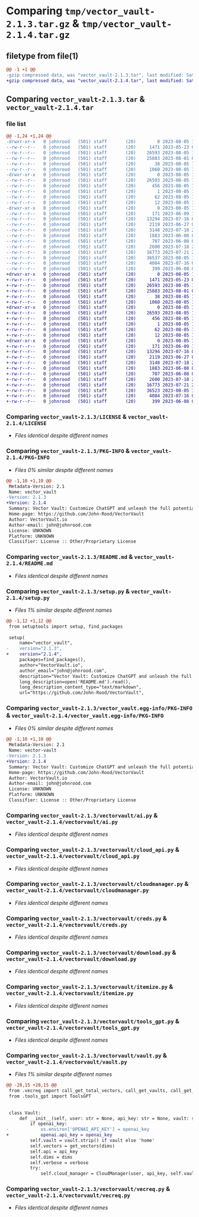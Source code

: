 # Comparing `tmp/vector_vault-2.1.3.tar.gz` & `tmp/vector_vault-2.1.4.tar.gz`

## filetype from file(1)

```diff
@@ -1 +1 @@
-gzip compressed data, was "vector_vault-2.1.3.tar", last modified: Sat Aug  5 16:40:27 2023, max compression
+gzip compressed data, was "vector_vault-2.1.4.tar", last modified: Sat Aug  5 16:44:22 2023, max compression
```

## Comparing `vector_vault-2.1.3.tar` & `vector_vault-2.1.4.tar`

### file list

```diff
@@ -1,24 +1,24 @@
-drwxr-xr-x   0 johnrood   (501) staff       (20)        0 2023-08-05 16:40:27.529618 vector_vault-2.1.3/
--rw-r--r--   0 johnrood   (501) staff       (20)     1471 2023-05-23 07:06:02.000000 vector_vault-2.1.3/LICENSE
--rw-r--r--   0 johnrood   (501) staff       (20)    26593 2023-08-05 16:40:27.529481 vector_vault-2.1.3/PKG-INFO
--rw-r--r--   0 johnrood   (501) staff       (20)    25883 2023-08-01 07:40:15.000000 vector_vault-2.1.3/README.md
--rw-r--r--   0 johnrood   (501) staff       (20)       38 2023-08-05 16:40:27.529671 vector_vault-2.1.3/setup.cfg
--rw-r--r--   0 johnrood   (501) staff       (20)     1060 2023-08-05 16:40:18.000000 vector_vault-2.1.3/setup.py
-drwxr-xr-x   0 johnrood   (501) staff       (20)        0 2023-08-05 16:40:27.524485 vector_vault-2.1.3/vector_vault.egg-info/
--rw-r--r--   0 johnrood   (501) staff       (20)    26593 2023-08-05 16:40:27.000000 vector_vault-2.1.3/vector_vault.egg-info/PKG-INFO
--rw-r--r--   0 johnrood   (501) staff       (20)      456 2023-08-05 16:40:27.000000 vector_vault-2.1.3/vector_vault.egg-info/SOURCES.txt
--rw-r--r--   0 johnrood   (501) staff       (20)        1 2023-08-05 16:40:27.000000 vector_vault-2.1.3/vector_vault.egg-info/dependency_links.txt
--rw-r--r--   0 johnrood   (501) staff       (20)       62 2023-08-05 16:40:27.000000 vector_vault-2.1.3/vector_vault.egg-info/requires.txt
--rw-r--r--   0 johnrood   (501) staff       (20)       12 2023-08-05 16:40:27.000000 vector_vault-2.1.3/vector_vault.egg-info/top_level.txt
-drwxr-xr-x   0 johnrood   (501) staff       (20)        0 2023-08-05 16:40:27.529104 vector_vault-2.1.3/vectorvault/
--rw-r--r--   0 johnrood   (501) staff       (20)      171 2023-06-09 19:04:41.000000 vector_vault-2.1.3/vectorvault/__init__.py
--rw-r--r--   0 johnrood   (501) staff       (20)    13294 2023-07-16 01:36:29.000000 vector_vault-2.1.3/vectorvault/ai.py
--rw-r--r--   0 johnrood   (501) staff       (20)     2119 2023-06-27 02:14:51.000000 vector_vault-2.1.3/vectorvault/cloud_api.py
--rw-r--r--   0 johnrood   (501) staff       (20)     3148 2023-07-18 22:45:16.000000 vector_vault-2.1.3/vectorvault/cloudmanager.py
--rw-r--r--   0 johnrood   (501) staff       (20)     1883 2023-06-08 04:35:26.000000 vector_vault-2.1.3/vectorvault/creds.py
--rw-r--r--   0 johnrood   (501) staff       (20)      707 2023-06-08 04:35:41.000000 vector_vault-2.1.3/vectorvault/download.py
--rw-r--r--   0 johnrood   (501) staff       (20)     2600 2023-07-18 22:45:26.000000 vector_vault-2.1.3/vectorvault/itemize.py
--rw-r--r--   0 johnrood   (501) staff       (20)    16773 2023-07-21 20:42:10.000000 vector_vault-2.1.3/vectorvault/tools_gpt.py
--rw-r--r--   0 johnrood   (501) staff       (20)    36537 2023-08-05 16:39:44.000000 vector_vault-2.1.3/vectorvault/vault.py
--rw-r--r--   0 johnrood   (501) staff       (20)     4084 2023-07-16 04:42:19.000000 vector_vault-2.1.3/vectorvault/vecreq.py
--rw-r--r--   0 johnrood   (501) staff       (20)      399 2023-06-08 04:36:04.000000 vector_vault-2.1.3/vectorvault/wrap.py
+drwxr-xr-x   0 johnrood   (501) staff       (20)        0 2023-08-05 16:44:22.117418 vector_vault-2.1.4/
+-rw-r--r--   0 johnrood   (501) staff       (20)     1471 2023-05-23 07:06:02.000000 vector_vault-2.1.4/LICENSE
+-rw-r--r--   0 johnrood   (501) staff       (20)    26593 2023-08-05 16:44:22.117287 vector_vault-2.1.4/PKG-INFO
+-rw-r--r--   0 johnrood   (501) staff       (20)    25883 2023-08-01 07:40:15.000000 vector_vault-2.1.4/README.md
+-rw-r--r--   0 johnrood   (501) staff       (20)       38 2023-08-05 16:44:22.117457 vector_vault-2.1.4/setup.cfg
+-rw-r--r--   0 johnrood   (501) staff       (20)     1060 2023-08-05 16:44:08.000000 vector_vault-2.1.4/setup.py
+drwxr-xr-x   0 johnrood   (501) staff       (20)        0 2023-08-05 16:44:22.113283 vector_vault-2.1.4/vector_vault.egg-info/
+-rw-r--r--   0 johnrood   (501) staff       (20)    26593 2023-08-05 16:44:22.000000 vector_vault-2.1.4/vector_vault.egg-info/PKG-INFO
+-rw-r--r--   0 johnrood   (501) staff       (20)      456 2023-08-05 16:44:22.000000 vector_vault-2.1.4/vector_vault.egg-info/SOURCES.txt
+-rw-r--r--   0 johnrood   (501) staff       (20)        1 2023-08-05 16:44:22.000000 vector_vault-2.1.4/vector_vault.egg-info/dependency_links.txt
+-rw-r--r--   0 johnrood   (501) staff       (20)       62 2023-08-05 16:44:22.000000 vector_vault-2.1.4/vector_vault.egg-info/requires.txt
+-rw-r--r--   0 johnrood   (501) staff       (20)       12 2023-08-05 16:44:22.000000 vector_vault-2.1.4/vector_vault.egg-info/top_level.txt
+drwxr-xr-x   0 johnrood   (501) staff       (20)        0 2023-08-05 16:44:22.116923 vector_vault-2.1.4/vectorvault/
+-rw-r--r--   0 johnrood   (501) staff       (20)      171 2023-06-09 19:04:41.000000 vector_vault-2.1.4/vectorvault/__init__.py
+-rw-r--r--   0 johnrood   (501) staff       (20)    13294 2023-07-16 01:36:29.000000 vector_vault-2.1.4/vectorvault/ai.py
+-rw-r--r--   0 johnrood   (501) staff       (20)     2119 2023-06-27 02:14:51.000000 vector_vault-2.1.4/vectorvault/cloud_api.py
+-rw-r--r--   0 johnrood   (501) staff       (20)     3148 2023-07-18 22:45:16.000000 vector_vault-2.1.4/vectorvault/cloudmanager.py
+-rw-r--r--   0 johnrood   (501) staff       (20)     1883 2023-06-08 04:35:26.000000 vector_vault-2.1.4/vectorvault/creds.py
+-rw-r--r--   0 johnrood   (501) staff       (20)      707 2023-06-08 04:35:41.000000 vector_vault-2.1.4/vectorvault/download.py
+-rw-r--r--   0 johnrood   (501) staff       (20)     2600 2023-07-18 22:45:26.000000 vector_vault-2.1.4/vectorvault/itemize.py
+-rw-r--r--   0 johnrood   (501) staff       (20)    16773 2023-07-21 20:42:10.000000 vector_vault-2.1.4/vectorvault/tools_gpt.py
+-rw-r--r--   0 johnrood   (501) staff       (20)    36523 2023-08-05 16:44:01.000000 vector_vault-2.1.4/vectorvault/vault.py
+-rw-r--r--   0 johnrood   (501) staff       (20)     4084 2023-07-16 04:42:19.000000 vector_vault-2.1.4/vectorvault/vecreq.py
+-rw-r--r--   0 johnrood   (501) staff       (20)      399 2023-06-08 04:36:04.000000 vector_vault-2.1.4/vectorvault/wrap.py
```

### Comparing `vector_vault-2.1.3/LICENSE` & `vector_vault-2.1.4/LICENSE`

 * *Files identical despite different names*

### Comparing `vector_vault-2.1.3/PKG-INFO` & `vector_vault-2.1.4/PKG-INFO`

 * *Files 0% similar despite different names*

```diff
@@ -1,10 +1,10 @@
 Metadata-Version: 2.1
 Name: vector_vault
-Version: 2.1.3
+Version: 2.1.4
 Summary: Vector Vault: Customize ChatGPT and unleash the full potential of generative AI with Vector Vault
 Home-page: https://github.com/John-Rood/VectorVault
 Author: VectorVault.io
 Author-email: john@johnrood.com
 License: UNKNOWN
 Platform: UNKNOWN
 Classifier: License :: Other/Proprietary License
```

### Comparing `vector_vault-2.1.3/README.md` & `vector_vault-2.1.4/README.md`

 * *Files identical despite different names*

### Comparing `vector_vault-2.1.3/setup.py` & `vector_vault-2.1.4/setup.py`

 * *Files 1% similar despite different names*

```diff
@@ -1,12 +1,12 @@
 from setuptools import setup, find_packages
 
 setup(
     name="vector_vault",
-    version="2.1.3",
+    version="2.1.4",
     packages=find_packages(),
     author="VectorVault.io",
     author_email="john@johnrood.com",
     description="Vector Vault: Customize ChatGPT and unleash the full potential of generative AI with Vector Vault",
     long_description=open('README.md').read(),
     long_description_content_type="text/markdown",
     url="https://github.com/John-Rood/VectorVault",
```

### Comparing `vector_vault-2.1.3/vector_vault.egg-info/PKG-INFO` & `vector_vault-2.1.4/vector_vault.egg-info/PKG-INFO`

 * *Files 0% similar despite different names*

```diff
@@ -1,10 +1,10 @@
 Metadata-Version: 2.1
 Name: vector-vault
-Version: 2.1.3
+Version: 2.1.4
 Summary: Vector Vault: Customize ChatGPT and unleash the full potential of generative AI with Vector Vault
 Home-page: https://github.com/John-Rood/VectorVault
 Author: VectorVault.io
 Author-email: john@johnrood.com
 License: UNKNOWN
 Platform: UNKNOWN
 Classifier: License :: Other/Proprietary License
```

### Comparing `vector_vault-2.1.3/vectorvault/ai.py` & `vector_vault-2.1.4/vectorvault/ai.py`

 * *Files identical despite different names*

### Comparing `vector_vault-2.1.3/vectorvault/cloud_api.py` & `vector_vault-2.1.4/vectorvault/cloud_api.py`

 * *Files identical despite different names*

### Comparing `vector_vault-2.1.3/vectorvault/cloudmanager.py` & `vector_vault-2.1.4/vectorvault/cloudmanager.py`

 * *Files identical despite different names*

### Comparing `vector_vault-2.1.3/vectorvault/creds.py` & `vector_vault-2.1.4/vectorvault/creds.py`

 * *Files identical despite different names*

### Comparing `vector_vault-2.1.3/vectorvault/download.py` & `vector_vault-2.1.4/vectorvault/download.py`

 * *Files identical despite different names*

### Comparing `vector_vault-2.1.3/vectorvault/itemize.py` & `vector_vault-2.1.4/vectorvault/itemize.py`

 * *Files identical despite different names*

### Comparing `vector_vault-2.1.3/vectorvault/tools_gpt.py` & `vector_vault-2.1.4/vectorvault/tools_gpt.py`

 * *Files identical despite different names*

### Comparing `vector_vault-2.1.3/vectorvault/vault.py` & `vector_vault-2.1.4/vectorvault/vault.py`

 * *Files 1% similar despite different names*

```diff
@@ -28,15 +28,15 @@
 from .vecreq import call_get_total_vectors, call_get_vaults, call_get_similar
 from .tools_gpt import ToolsGPT
 
 
 class Vault:
     def __init__(self, user: str = None, api_key: str = None, vault: str = None, openai_key: str = None, dims: int = 1536, verbose: bool = False):
         if openai_key:
-            os.environ['OPENAI_API_KEY'] = openai_key
+            openai.api_key = openai_key
         self.vault = vault.strip() if vault else 'home'
         self.vectors = get_vectors(dims)
         self.api = api_key
         self.dims = dims
         self.verbose = verbose
         try:
             self.cloud_manager = CloudManager(user, api_key, self.vault)
```

### Comparing `vector_vault-2.1.3/vectorvault/vecreq.py` & `vector_vault-2.1.4/vectorvault/vecreq.py`

 * *Files identical despite different names*

